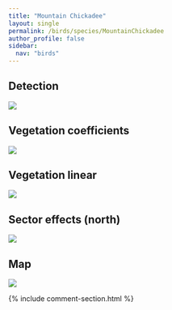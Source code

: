 ```yaml
---
title: "Mountain Chickadee"
layout: single
permalink: /birds/species/MountainChickadee
author_profile: false
sidebar:
  nav: "birds"
---
```


<h2>Detection</h2>

<img src="https://beallen.github.io/DevelopmentWebsite/assets/images/birds/MountainChickadee/det.jpg">

<h2>Vegetation coefficients</h2>

<img src="https://beallen.github.io/DevelopmentWebsite/assets/images/birds/MountainChickadee/veghf.jpg">

<h2>Vegetation linear</h2>

<img src="https://beallen.github.io/DevelopmentWebsite/assets/images/birds/MountainChickadee/lin-north.jpg">

<h2>Sector effects (north)</h2>

<img src="https://beallen.github.io/DevelopmentWebsite/assets/images/birds/MountainChickadee/sector-north.jpg">

<h2>Map</h2>

<img src="https://beallen.github.io/DevelopmentWebsite/assets/images/birds/MountainChickadee/map.jpg">

{% include comment-section.html %}
